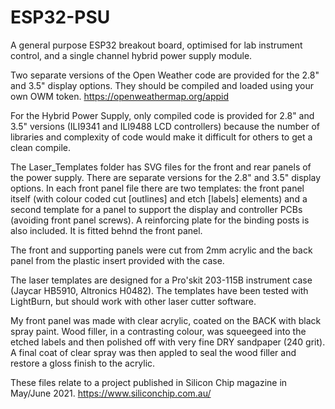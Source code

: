 # ESP32-PSU
A general purpose ESP32 breakout board, optimised for lab instrument control, and a single channel hybrid power supply module.

Two separate versions of the Open Weather code are provided for the 2.8" and 3.5" display options. They should be compiled and loaded using your own OWM token. https://openweathermap.org/appid

For the Hybrid Power Supply, only compiled code is provided for 2.8" and 3.5" versions (ILI9341 and ILI9488 LCD controllers) because the number of libraries and complexity of code would make it difficult for others to get a clean compile.   

The Laser_Templates folder has SVG files for the front and rear panels of the power supply. There are separate versions for the 2.8" and 3.5" display options. In each front panel file there are two templates: the front panel itself (with colour coded cut [outlines] and etch [labels] elements) and a second template for a panel to support the display and controller PCBs (avoiding front panel screws). A reinforcing plate for the binding posts is also included. It is fitted behnd the front panel.

The front and supporting panels were cut from 2mm acrylic and the back panel from the plastic insert provided with the case.

The laser templates are designed for a Pro'skit 203-115B instrument case (Jaycar HB5910, Altronics H0482). The templates have been tested with LightBurn, but should work with other laser cutter software. 

My front panel was made with clear acrylic, coated on the BACK with black spray paint. Wood filler, in a contrasting colour, was squeegeed into the etched labels and then polished off with very fine DRY sandpaper (240 grit). A final coat of clear spray was then appled to seal the wood filler and restore a gloss finish to the acrylic.

These files relate to a project published in Silicon Chip magazine in May/June 2021. https://www.siliconchip.com.au/
